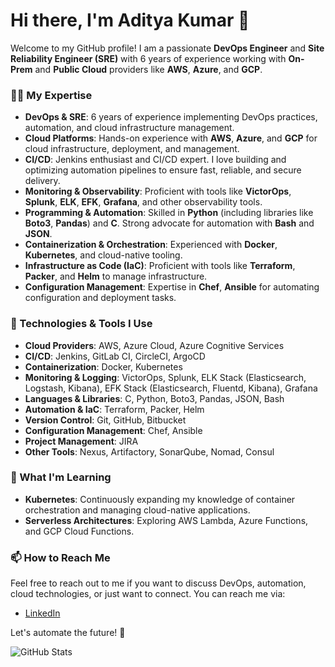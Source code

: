 # Hi there, I'm Aditya Kumar 👋

Welcome to my GitHub profile! I am a passionate **DevOps Engineer** and **Site Reliability Engineer (SRE)** with 6 years of experience working with **On-Prem** and **Public Cloud** providers like **AWS**, **Azure**, and **GCP**.

### 👨‍💻 My Expertise

- **DevOps & SRE**: 6 years of experience implementing DevOps practices, automation, and cloud infrastructure management.
- **Cloud Platforms**: Hands-on experience with **AWS**, **Azure**, and **GCP** for cloud infrastructure, deployment, and management.
- **CI/CD**: Jenkins enthusiast and CI/CD expert. I love building and optimizing automation pipelines to ensure fast, reliable, and secure delivery.
- **Monitoring & Observability**: Proficient with tools like **VictorOps**, **Splunk**, **ELK**, **EFK**, **Grafana**, and other observability tools.
- **Programming & Automation**: Skilled in **Python** (including libraries like **Boto3**, **Pandas**) and **C**. Strong advocate for automation with **Bash** and **JSON**.
- **Containerization & Orchestration**: Experienced with **Docker**, **Kubernetes**, and cloud-native tooling.
- **Infrastructure as Code (IaC)**: Proficient with tools like **Terraform**, **Packer**, and **Helm** to manage infrastructure.
- **Configuration Management**: Expertise in **Chef**, **Ansible** for automating configuration and deployment tasks.

### 💼 Technologies & Tools I Use
- **Cloud Providers**: AWS, Azure Cloud, Azure Cognitive Services
- **CI/CD**: Jenkins, GitLab CI, CircleCI, ArgoCD
- **Containerization**: Docker, Kubernetes
- **Monitoring & Logging**: VictorOps, Splunk, ELK Stack (Elasticsearch, Logstash, Kibana), EFK Stack (Elasticsearch, Fluentd, Kibana), Grafana
- **Languages & Libraries**: C, Python, Boto3, Pandas, JSON, Bash
- **Automation & IaC**: Terraform, Packer, Helm
- **Version Control**: Git, GitHub, Bitbucket
- **Configuration Management**: Chef, Ansible
- **Project Management**: JIRA
- **Other Tools**: Nexus, Artifactory, SonarQube, Nomad, Consul

### 🌱 What I'm Learning
- **Kubernetes**: Continuously expanding my knowledge of container orchestration and managing cloud-native applications.
- **Serverless Architectures**: Exploring AWS Lambda, Azure Functions, and GCP Cloud Functions.

### 📫 How to Reach Me
Feel free to reach out to me if you want to discuss DevOps, automation, cloud technologies, or just want to connect. You can reach me via:
- [LinkedIn](https://www.linkedin.com/in/aditya-kumar-046828142)


Let's automate the future! 🚀

<!-- GitHub stats -->
![GitHub Stats](https://github-readme-stats.vercel.app/api?username=ttn-aditya&show_icons=true&count_private=true&hide=prs)

